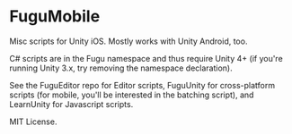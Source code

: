 FuguMobile
==========

Misc scripts for Unity iOS. Mostly works with Unity Android, too.

C# scripts are in the Fugu namespace and thus require Unity 4+ (if you're running Unity 3.x, try removing the namespace declaration).

See the FuguEditor repo for Editor scripts, FuguUnity for cross-platform scripts (for mobile, you'll be interested in the batching script), and LearnUnity for Javascript scripts.

MIT License.
